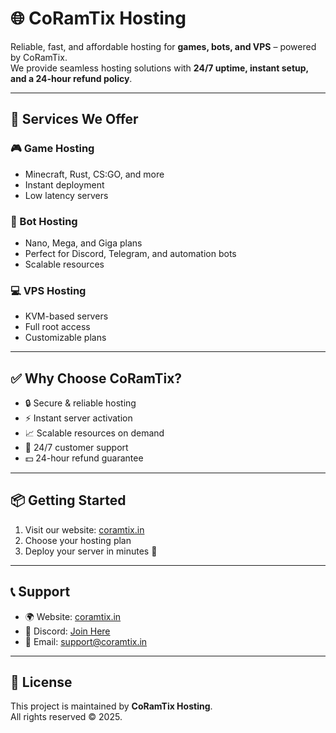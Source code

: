# 🌐 CoRamTix Hosting

Reliable, fast, and affordable hosting for **games, bots, and VPS** – powered by CoRamTix.  
We provide seamless hosting solutions with **24/7 uptime, instant setup, and a 24-hour refund policy**.

---

## 🚀 Services We Offer

### 🎮 Game Hosting
- Minecraft, Rust, CS:GO, and more  
- Instant deployment  
- Low latency servers  

### 🤖 Bot Hosting
- Nano, Mega, and Giga plans  
- Perfect for Discord, Telegram, and automation bots  
- Scalable resources  

### 💻 VPS Hosting
- KVM-based servers  
- Full root access  
- Customizable plans  

---

## ✅ Why Choose CoRamTix?
- 🔒 Secure & reliable hosting  
- ⚡ Instant server activation  
- 📈 Scalable resources on demand  
- 💬 24/7 customer support  
- 💵 24-hour refund guarantee  

---

## 📦 Getting Started
1. Visit our website: [coramtix.in](https://coramtix.in)  
2. Choose your hosting plan  
3. Deploy your server in minutes 🚀  

---

## 📞 Support
- 🌍 Website: [coramtix.in](https://coramtix.in)  
- 💬 Discord: [Join Here](https://discord.gg/)  
- 📧 Email: support@coramtix.in  

---

## 📜 License
This project is maintained by **CoRamTix Hosting**.  
All rights reserved © 2025.
